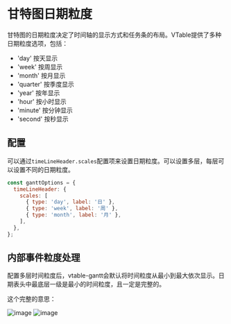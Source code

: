 # 甘特图日期粒度

甘特图的日期粒度决定了时间轴的显示方式和任务条的布局。VTable提供了多种日期粒度选项，包括：

- 'day' 按天显示
- 'week' 按周显示
- 'month' 按月显示
- 'quarter' 按季度显示
- 'year' 按年显示
- 'hour' 按小时显示
- 'minute' 按分钟显示
- 'second' 按秒显示

## 配置

可以通过`timeLineHeader.scales`配置项来设置日期粒度。可以设置多层，每层可以设置不同的日期粒度。

```javascript
const ganttOptions = {
  timeLineHeader: {
    scales: [
      { type: 'day', label: '日' },
      { type: 'week', label: '周' },
      { type: 'month', label: '月' },
    ],
  },
};
```
## 内部事件粒度处理

配置多层时间粒度后，vtable-gantt会默认将时间粒度从最小到最大依次显示。日期表头中最底层一级是最小的时间粒度，且一定是完整的。

这个完整的意思：

![image](https://lf9-dp-fe-cms-tos.byteorg.com/obj/bit-cloud/VTable/gantt/scale-minDate.jpeg)
![image](https://lf9-dp-fe-cms-tos.byteorg.com/obj/bit-cloud/VTable/gantt/scale-minDate2.jpeg)



